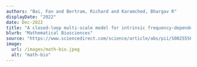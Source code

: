 ```yaml
---
authors: "Bai, Fan and Bertram, Richard and Karamched, Bhargav R"
displayDate: "2022"
date: Dec-2022
title: "A closed-loop multi-scale model for intrinsic frequency-dependent regulation of axonal growth"
blurb: "Mathematical Biosciences"
source: "https://www.sciencedirect.com/science/article/abs/pii/S0025556421001632?via%3Dihub"
image:
  url: /images/math-bio.jpeg
  alt: "math-bio"
---
```

